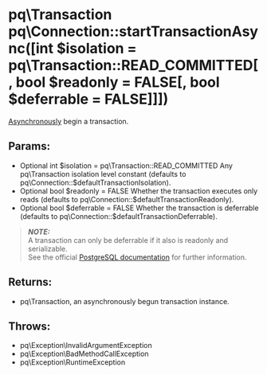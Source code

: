 # pq\Transaction pq\Connection::startTransactionAsync([int $isolation = pq\Transaction::READ_COMMITTED[, bool $readonly = FALSE[, bool $deferrable = FALSE]]])

[Asynchronously](pq/Connection/:%20Asynchronous%20Usage) begin a transaction.

## Params:

* Optional int $isolation = pq\Transaction::READ_COMMITTED  
  Any pq\Transaction isolation level constant  
  (defaults to pq\Connection::$defaultTransactionIsolation).
* Optional bool $readonly = FALSE  
  Whether the transaction executes only reads  
  (defaults to pq\Connection::$defaultTransactionReadonly).
* Optional bool $deferrable = FALSE  
  Whether the transaction is deferrable  
  (defaults to pq\Connection::$defaultTransactionDeferrable).

> ***NOTE:***  
  A transaction can only be deferrable if it also is readonly and serializable.  
  See the official [PostgreSQL documentation](http://www.postgresql.org/docs/current/static/sql-set-transaction.html) for further information.

## Returns:

* pq\Transaction, an asynchronously begun transaction instance.

## Throws:

* pq\Exception\InvalidArgumentException
* pq\Exception\BadMethodCallException
* pq\Exception\RuntimeException
